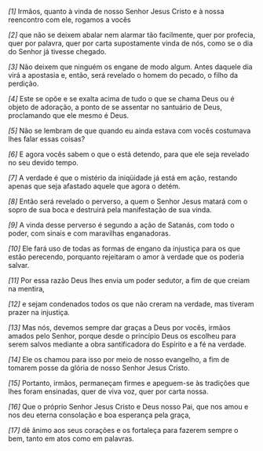 *[1]* Irmãos, quanto à vinda de nosso Senhor Jesus Cristo e à nossa reencontro com ele, rogamos a vocês

*[2]* que não se deixem abalar nem alarmar tão facilmente, quer por profecia, quer por palavra, quer por carta supostamente vinda de nós, como se o dia do Senhor já tivesse chegado.

*[3]* Não deixem que ninguém os engane de modo algum. Antes daquele dia virá a apostasia e, então, será revelado o homem do pecado, o filho da perdição.

*[4]* Este se opõe e se exalta acima de tudo o que se chama Deus ou é objeto de adoração, a ponto de se assentar no santuário de Deus, proclamando que ele mesmo é Deus.

*[5]* Não se lembram de que quando eu ainda estava com vocês costumava lhes falar essas coisas?

*[6]* E agora vocês sabem o que o está detendo, para que ele seja revelado no seu devido tempo.

*[7]* A verdade é que o mistério da iniqüidade já está em ação, restando apenas que seja afastado aquele que agora o detém.

*[8]* Então será revelado o perverso, a quem o Senhor Jesus matará com o sopro de sua boca e destruirá pela manifestação de sua vinda.

*[9]* A vinda desse perverso é segundo a ação de Satanás, com todo o poder, com sinais e com maravilhas enganadoras.

*[10]* Ele fará uso de todas as formas de engano da injustiça para os que estão perecendo, porquanto rejeitaram o amor à verdade que os poderia salvar.

*[11]* Por essa razão Deus lhes envia um poder sedutor, a fim de que creiam na mentira,

*[12]* e sejam condenados todos os que não creram na verdade, mas tiveram prazer na injustiça.

*[13]* Mas nós, devemos sempre dar graças a Deus por vocês, irmãos amados pelo Senhor, porque desde o princípio Deus os escolheu para serem salvos mediante a obra santificadora do Espírito e a fé na verdade.

*[14]* Ele os chamou para isso por meio de nosso evangelho, a fim de tomarem posse da glória de nosso Senhor Jesus Cristo.

*[15]* Portanto, irmãos, permaneçam firmes e apeguem-se às tradições que lhes foram ensinadas, quer de viva voz, quer por carta nossa.

*[16]* Que o próprio Senhor Jesus Cristo e Deus nosso Pai, que nos amou e nos deu eterna consolação e boa esperança pela graça,

*[17]* dê ânimo aos seus corações e os fortaleça para fazerem sempre o bem, tanto em atos como em palavras.

